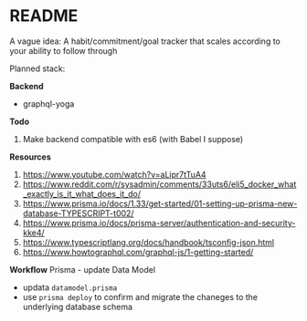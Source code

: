 # README

A vague idea: A habit/commitment/goal tracker that scales according to your ability to follow through

Planned stack:

**Backend**

- graphql-yoga

**Todo**

1. Make backend compatible with es6 (with Babel I suppose)

**Resources**

1. https://www.youtube.com/watch?v=aLipr7tTuA4
2. https://www.reddit.com/r/sysadmin/comments/33uts6/eli5_docker_what_exactly_is_it_what_does_it_do/
3. https://www.prisma.io/docs/1.33/get-started/01-setting-up-prisma-new-database-TYPESCRIPT-t002/
4. https://www.prisma.io/docs/prisma-server/authentication-and-security-kke4/
5. https://www.typescriptlang.org/docs/handbook/tsconfig-json.html
6. https://www.howtographql.com/graphql-js/1-getting-started/

**Workflow**
Prisma - update Data Model

- updata `datamodel.prisma`
- use `prisma deploy` to confirm and migrate the chaneges to the underlying database schema
